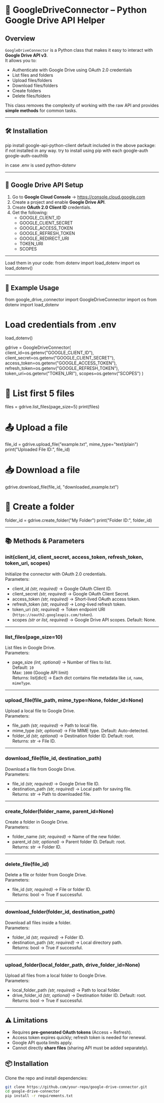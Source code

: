 # 📌 GoogleDriveConnector – Python Google Drive API Helper

## Overview
`GoogleDriveConnector` is a Python class that makes it easy to interact with **Google Drive API v3**.  
It allows you to:
- Authenticate with Google Drive using OAuth 2.0 credentials
- List files and folders
- Upload files/folders
- Download files/folders
- Create folders
- Delete files/folders  

This class removes the complexity of working with the raw API and provides **simple methods** for common tasks.

---

## 🛠 Installation
pip install google-api-python-client 
default included in the above package:
if not installed in any way. try to install using pip with each
google-auth 
google-auth-oauthlib

in case .env is used
python-dotenv

---

## 🔑 Google Drive API Setup
1. Go to **Google Cloud Console** → https://console.cloud.google.com  
2. Create a project and enable **Google Drive API**.  
3. Create **OAuth 2.0 Client ID** credentials.  
4. Get the following:
   - GOOGLE_CLIENT_ID
   - GOOGLE_CLIENT_SECRET
   - GOOGLE_ACCESS_TOKEN
   - GOOGLE_REFRESH_TOKEN
   - GOOGLE_REDIRECT_URI
   - TOKEN_URI
   - SCOPES

---

Load them in your code:
from dotenv import load_dotenv
import os
load_dotenv()

---

## 🚀 Example Usage
from google_drive_connector import GoogleDriveConnector
import os
from dotenv import load_dotenv

# Load credentials from .env
load_dotenv()

gdrive = GoogleDriveConnector(
    client_id=os.getenv("GOOGLE_CLIENT_ID"),
    client_secret=os.getenv("GOOGLE_CLIENT_SECRET"),
    access_token=os.getenv("GOOGLE_ACCESS_TOKEN"),
    refresh_token=os.getenv("GOOGLE_REFRESH_TOKEN"),
    token_uri=os.getenv("TOKEN_URI"),
    scopes=os.getenv("SCOPES")
)

# 📄 List first 5 files
files = gdrive.list_files(page_size=5)
print(files)

# 📤 Upload a file
file_id = gdrive.upload_file("example.txt", mime_type="text/plain")
print("Uploaded File ID:", file_id)

# 📥 Download a file
gdrive.download_file(file_id, "downloaded_example.txt")

# 📁 Create a folder
folder_id = gdrive.create_folder("My Folder")
print("Folder ID:", folder_id)

---

## 📚 Methods & Parameters

### __init__(client_id, client_secret, access_token, refresh_token, token_uri, scopes)
Initialize the connector with OAuth 2.0 credentials.  
Parameters:
- client_id *(str, required)* → Google OAuth Client ID.
- client_secret *(str, required)* → Google OAuth Client Secret.
- access_token *(str, required)* → Short-lived OAuth access token.
- refresh_token *(str, required)* → Long-lived refresh token.
- token_uri *(str, required)* → Token endpoint URI (`https://oauth2.googleapis.com/token`).
- scopes *(str or list, required)* → Google Drive API scopes. Default: None.

---

### list_files(page_size=10)
List files in Google Drive.  
Parameters:
- page_size *(int, optional)* → Number of files to list.  
Default: `10`  
Max: `1000` (Google API limit)  
Returns: list[dict] → Each dict contains file metadata like `id`, `name`, `mimeType`.

---

### upload_file(file_path, mime_type=None, folder_id=None)
Upload a local file to Google Drive.  
Parameters:
- file_path *(str, required)* → Path to local file.
- mime_type *(str, optional)* → File MIME type. Default: Auto-detected.
- folder_id *(str, optional)* → Destination folder ID. Default: root.  
Returns: str → File ID.

---

### download_file(file_id, destination_path)
Download a file from Google Drive.  
Parameters:
- file_id *(str, required)* → Google Drive file ID.
- destination_path *(str, required)* → Local path for saving file.  
Returns: str → Path to downloaded file.

---

### create_folder(folder_name, parent_id=None)
Create a folder in Google Drive.  
Parameters:
- folder_name *(str, required)* → Name of the new folder.
- parent_id *(str, optional)* → Parent folder ID. Default: root.  
Returns: str → Folder ID.

---

### delete_file(file_id)
Delete a file or folder from Google Drive.  
Parameters:
- file_id *(str, required)* → File or folder ID.  
Returns: bool → True if successful.

---

### download_folder(folder_id, destination_path)
Download all files inside a folder.  
Parameters:
- folder_id *(str, required)* → Folder ID.
- destination_path *(str, required)* → Local directory path.  
Returns: bool → True if successful.

---

### upload_folder(local_folder_path, drive_folder_id=None)
Upload all files from a local folder to Google Drive.  
Parameters:
- local_folder_path *(str, required)* → Path to local folder.
- drive_folder_id *(str, optional)* → Destination folder ID. Default: root.  
Returns: bool → True if successful.

---

## ⚠ Limitations
- Requires **pre-generated OAuth tokens** (Access + Refresh).
- Access token expires quickly; refresh token is needed for renewal.
- Google API quota limits apply.
- Cannot directly **share files** (sharing API must be added separately).
## 📦 Installation

Clone the repo and install dependencies:

```bash
git clone https://github.com/your-repo/google-drive-connector.git
cd google-drive-connector
pip install -r requirements.txt
